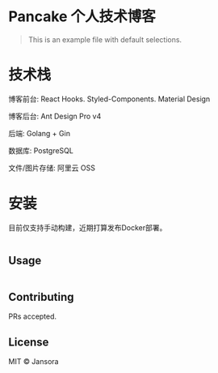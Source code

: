 # Pancake 个人技术博客

> This is an example file with default selections.

# 技术栈

博客前台: React Hooks. Styled-Components. Material Design
 
博客后台: Ant Design Pro v4

后端: Golang + Gin

数据库: PostgreSQL

文件/图片存储: 阿里云 OSS


# 安装
目前仅支持手动构建，近期打算发布Docker部署。
```
```

## Usage

```
```

## Contributing

PRs accepted.
> 

## License

MIT © Jansora